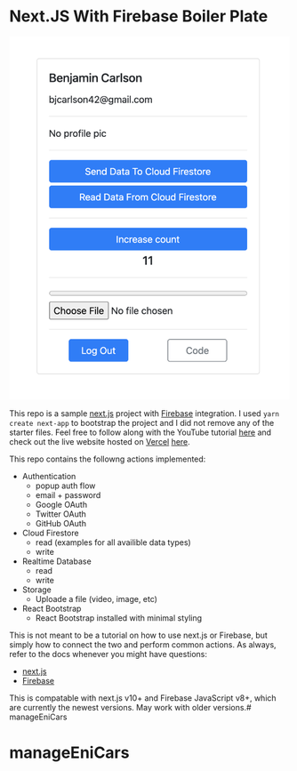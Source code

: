 # Next.JS With Firebase Boiler Plate

![image of app](/public/readme-img.png)

This repo is a sample [next.js](https://nextjs.org/) project with [Firebase](https://firebase.google.com/) integration. I used `yarn create next-app` to bootstrap the project and I did not remove any of the starter files. Feel free to follow along with the YouTube tutorial [here](TODO) and check out the live website hosted on [Vercel](https://vercel.com/) [here](TODO).


This repo contains the followng actions implemented:

- Authentication
  - popup auth flow
  - email + password
  - Google OAuth
  - Twitter OAuth
  - GitHub OAuth
- Cloud Firestore
  - read (examples for all availible data types)
  - write
- Realtime Database
  - read
  - write
- Storage
  - Uploade a file (video, image, etc)
- React Bootstrap
  - React Bootstrap installed with minimal styling

This is not meant to be a tutorial on how to use next.js or Firebase, but simply how to connect the two and perform common actions. As always, refer to the docs whenever you might have questions: 

- [next.js](https://nextjs.org/docs/getting-started)
- [Firebase](https://firebase.google.com/docs/build)

This is compatable with next.js v10+ and Firebase JavaScript v8+, which are currently the newest versions. May work with older versions.# manageEniCars
# manageEniCars
